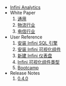 <!-- docs/_sidebar.md -->

* [Infini Analytics](/)
* White Paper
    1. [通用](white_paper.md)
    1. [物流行业](white_paper_logistics.md)
    1. [电信行业](white_paper_telco.md)
* User Reference
    1. [安装 Infini SQL 引擎](install_infini_sql.md)
    1. [安装 Infini 可视化组件](install_infini_bi.md)
    1. [新建 Infini 仪表盘](add_dashboard.md)
    1. [Infini 可视化组件类型](chart_types.md)
    1. [Bootcamp](https://github.com/Infini-Analytics/Bootcamp)
* Release Notes
    1. [0.4.0](0.4.0_release_notes.md)
